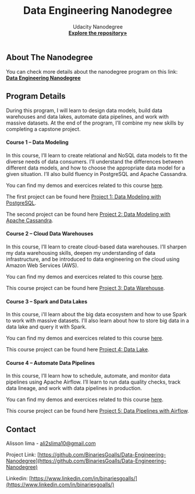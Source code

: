 <!-- PROJECT LOGO -->
<br />

<p align="center">
 </a>
 <h1 align="center">Data Engineering Nanodegree</h1>
 <p align="center">
  Udacity Nanodegree
  <br />
  <a href=https://github.com/BinariesGoalls/Udacity-Data-Engineering-Nanodegree><strong>Explore the repository»</strong></a>
  <br />
  <br />
 </p>

</p>


<!-- ABOUT THE PROJECT -->

## About The Nanodegree

You can check more details about the nanodegree program on this link: <a href=https://www.udacity.com/course/data-engineer-nanodegree--nd027><strong>Data Engineering Nanodegree</strong></a>

## **Program Details**

During this program, I will learn to design data models, build data warehouses and data lakes, automate data pipelines, and work with massive datasets. At the end of the program, I’ll combine my new skills by completing a capstone project.

#### **Course 1 – Data Modeling**

In this course, I’ll learn to create relational and NoSQL data models to fit the diverse needs of data
consumers. I’ll understand the differences between different data models, and how to choose the
appropriate data model for a given situation. I’ll also build fluency in PostgreSQL and Apache Cassandra.

You can find my demos and exercices related to this course [here](./Demos%20and%20Exercises/Data%20Modeling).

The first project can be found here [Project 1: Data Modeling with PostgreSQL](./Project%201%20Data%20Modeling%20With%20PostgreSQL). 

The second project can be found here [Project 2: Data Modeling with Apache Cassandra](./Project%202%20Data%20Modeling%20With%20Apache%20Cassandra). 

#### **Course 2 – Cloud Data Warehouses**

In this course, I’ll learn to create cloud-based data warehouses. I’ll sharpen my data warehousing skills, deepen my 
understanding of data infrastructure, and be introduced to data engineering on the cloud using Amazon Web Services (AWS).

You can find my demos and exercices related to this course [here](./Demos%20and%20Exercises/Cloud%20Data%20Warehouses).

This course project can be found here [Project 3: Data Warehouse](./Project%203%20Data%20Warehouse). 

#### **Course 3 – Spark and Data Lakes**

In this course, i'll learn about the big data ecosystem and how to use Spark to work with
massive datasets. I'll also learn about how to store big data in a data lake and query it with Spark.

You can find my demos and exercices related to this course [here](./Demos%20and%20Exercises/Spark%20and%20Data%20Lakes).

This course project can be found here [Project 4: Data Lake](./Project%204%20Data%20Lake). 

#### **Course 4 – Automate Data Pipelines**

In this course, I’ll learn how to schedule, automate, and monitor data pipelines using Apache Airflow. I’ll learn to run data quality checks, track data lineage, and work with data pipelines in production.

You can find my demos and exercices related to this course [here](./).

This course project can be found here [Project 5: Data Pipelines with Airflow](./Project%205%20Data%20Pipelines%20with%20Apache%20Airflow). 


<!-- CONTACT -->

## Contact

Alisson lima - ali2slima10@gmail.com

Project Link: [https://github.com/BinariesGoalls/Data-Engineering-Nanodegree](https://github.com/BinariesGoalls/Data-Engineering-Nanodegree)

Linkedin: [https://www.linkedin.com/in/binariesgoalls/](https://www.linkedin.com/in/binariesgoalls/)


